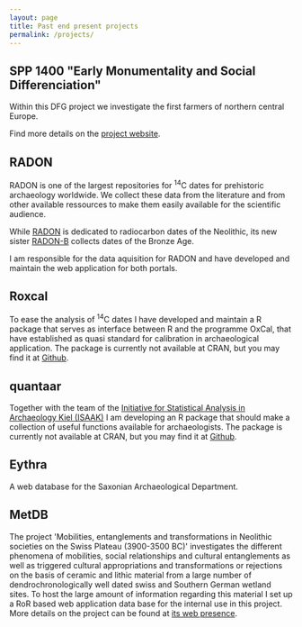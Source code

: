 ```yaml
---
layout: page
title: Past end present projects
permalink: /projects/
---
```


## SPP 1400 "Early Monumentality and Social Differenciation"

Within this DFG project we investigate the first farmers of northern central Europe. 

Find more details on the [project website](http://www.monument.ufg.uni-kiel.de).

## RADON

RADON is one of the largest repositories for <sup>14</sup>C dates for prehistoric archaeology worldwide. We collect these data from the literature and from other available ressources to make them easily available for the scientific audience.

While [RADON](http://radon.ufg.uni-kiel.de) is dedicated to radiocarbon dates of the Neolithic, its new sister [RADON-B](http://radon.ufg.uni-kiel.de) collects dates of the Bronze Age.

I am responsible for the data aquisition for RADON and have developed and maintain the web application for both portals.

## Roxcal

To ease the analysis of <sup>14</sup>C dates I have developed and maintain a R package that serves as interface between R and the programme OxCal, that have established as quasi standard for calibration in archaeological application. The package is currently not available at CRAN, but you may find it at [Github](https://www.github.com/MartinHinz/roxcal).

## quantaar

Together with the team of the [Initiative for Statistical Analysis in Archaeology Kiel (ISAAK)](https://www.github.com/ISSAKiel) I am developing an R package that should make a collection of useful functions available for archaeologists. The package is currently not available at CRAN, but you may find it at [Github](https://www.github.com/ISSAKiel/quantaar).

## Eythra

A web database for the Saxonian Archaeological Department.

## MetDB

The project 'Mobilities, entanglements and transformations in Neolithic societies on the Swiss Plateau (3900-3500 BC)' investigates the different phenomena of mobilities, social relationships and cultural entanglements as well as triggered cultural appropriations and transformations or rejections on the basis of ceramic and lithic material from a large number of dendrochronologically well dated swiss and Southern German wetland sites. To host the large amount of information regarding this material I set up a RoR based web application data base for the internal use in this project. More details on the project can be found at [its web presence](http://www.iaw.unibe.ch/forschung/abt_pa_ufg/mobilities_entanglements_and_transformations/index_ger.html).
